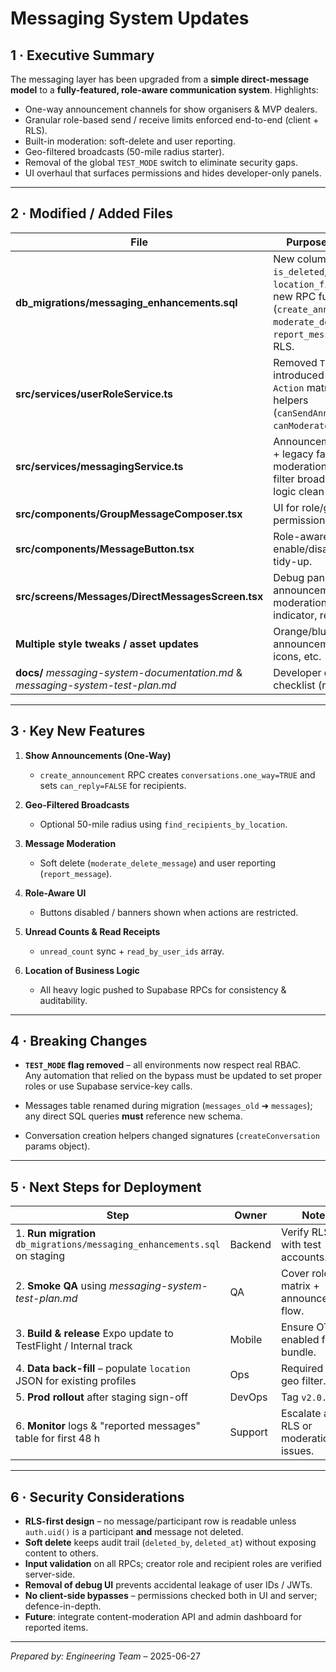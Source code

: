 # Messaging System Updates

## 1&nbsp;· Executive Summary  
The messaging layer has been upgraded from a **simple direct-message model** to a **fully-featured, role-aware communication system**. Highlights:

* One-way announcement channels for show organisers & MVP dealers.  
* Granular role-based send / receive limits enforced end-to-end (client + RLS).  
* Built-in moderation: soft-delete and user reporting.  
* Geo-filtered broadcasts (50-mile radius starter).  
* Removal of the global `TEST_MODE` switch to eliminate security gaps.  
* UI overhaul that surfaces permissions and hides developer-only panels.

---

## 2&nbsp;· Modified / Added Files

| File | Purpose of Change |
|------|-------------------|
| **db_migrations/messaging_enhancements.sql** | New columns (`one_way`, `is_deleted`, `location_filter`, etc.), new RPC functions (`create_announcement`, `moderate_delete_message`, `report_message`), updated RLS. |
| **src/services/userRoleService.ts** | Removed `TEST_MODE`; introduced explicit `Action` matrix, new helpers (`canSendAnnouncement`, `canModerateMessages`). |
| **src/services/messagingService.ts** | Announcement RPC call + legacy fallback, moderation API, geo-filter broadcast, unread logic clean-up. |
| **src/components/GroupMessageComposer.tsx** | UI for role/geo toggle, permission enforcement. |
| **src/components/MessageButton.tsx** | Role-aware enable/disable, modal tidy-up. |
| **src/screens/Messages/DirectMessagesScreen.tsx** | Debug panel removed, announcement banner, moderation UI, role indicator, reply gating. |
| **Multiple style tweaks / asset updates** | Orange/blue palette for announcements, map icons, etc. |
| **docs/** *messaging-system-documentation.md* & *messaging-system-test-plan.md* | Developer docs + QA checklist (new). |

---

## 3&nbsp;· Key New Features

1. **Show Announcements (One-Way)**  
   * `create_announcement` RPC creates `conversations.one_way=TRUE` and sets `can_reply=FALSE` for recipients.

2. **Geo-Filtered Broadcasts**  
   * Optional 50-mile radius using `find_recipients_by_location`.

3. **Message Moderation**  
   * Soft delete (`moderate_delete_message`) and user reporting (`report_message`).

4. **Role-Aware UI**  
   * Buttons disabled / banners shown when actions are restricted.

5. **Unread Counts & Read Receipts**  
   * `unread_count` sync + `read_by_user_ids` array.

6. **Location of Business Logic**  
   * All heavy logic pushed to Supabase RPCs for consistency & auditability.

---

## 4&nbsp;· Breaking Changes

* **`TEST_MODE` flag removed** – all environments now respect real RBAC.  
  Any automation that relied on the bypass must be updated to set proper roles or use Supabase service-key calls.

* Messages table renamed during migration (`messages_old` ➜ `messages`); any direct SQL queries **must** reference new schema.

* Conversation creation helpers changed signatures (`createConversation` params object).

---

## 5&nbsp;· Next Steps for Deployment

| Step | Owner | Notes |
|------|-------|-------|
| 1. **Run migration** `db_migrations/messaging_enhancements.sql` on staging | Backend | Verify RLS with test accounts. |
| 2. **Smoke QA** using *messaging-system-test-plan.md* | QA | Cover role matrix + announcement flow. |
| 3. **Build & release** Expo update to TestFlight / Internal track | Mobile | Ensure OTA enabled for JS bundle. |
| 4. **Data back-fill** – populate `location` JSON for existing profiles | Ops | Required for geo filter. |
| 5. **Prod rollout** after staging sign-off | DevOps | Tag `v2.0.0`. |
| 6. **Monitor** logs & "reported messages" table for first 48 h | Support | Escalate any RLS or moderation issues. |

---

## 6&nbsp;· Security Considerations

* **RLS-first design** – no message/participant row is readable unless `auth.uid()` is a participant **and** message not deleted.  
* **Soft delete** keeps audit trail (`deleted_by`, `deleted_at`) without exposing content to others.  
* **Input validation** on all RPCs; creator role and recipient roles are verified server-side.  
* **Removal of debug UI** prevents accidental leakage of user IDs / JWTs.  
* **No client-side bypasses** – permissions checked both in UI and server; defence-in-depth.  
* **Future**: integrate content-moderation API and admin dashboard for reported items.

---

*Prepared by: Engineering Team* – 2025-06-27
